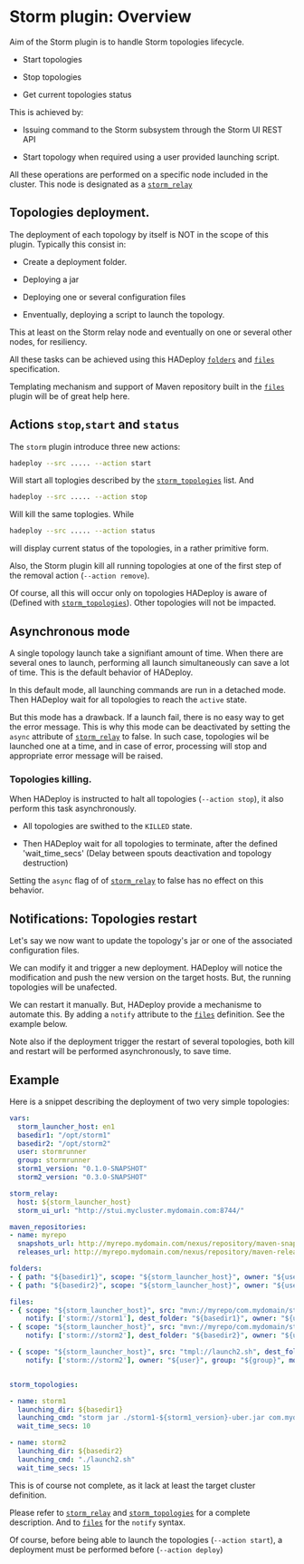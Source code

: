 # Storm plugin: Overview

Aim of the Storm plugin is to handle Storm topologies lifecycle.

- Start topologies

- Stop topologies

- Get current topologies status

This is achieved by:

- Issuing command to the Storm subsystem through the Storm UI REST API

- Start topology when required using a user provided launching script.

All these operations are performed on a specific node included in the cluster. This node is designated as a [`storm_relay`](./storm_relay)

## Topologies deployment.

The deployment of each topology by itself is NOT in the scope of this plugin. Typically this consist in:

- Create a deployment folder.

- Deploying a jar

- Deploying one or several configuration files

- Enventually, deploying a script to launch the topology.

This at least on the Storm relay node and eventually on one or several other nodes, for resiliency. 

All these tasks can be achieved using this HADeploy [`folders`](../files/folders) and [`files`](../files/files) specification. 

Templating mechanism and support of Maven repository built in the [`files`](../files/files) plugin will be of great help here. 


## Actions `stop`,`start` and `status`

The `storm` plugin introduce three new actions:

```sh
hadeploy --src ..... --action start
```

Will start all toplogies described by the [`storm_topologies`](./storm_topologies) list. And 

```sh
hadeploy --src ..... --action stop
```

Will kill the same toplogies. While 

```sh
hadeploy --src ..... --action status
```

will display current status of the topologies, in a rather primitive form.

Also, the Storm plugin kill all running topologies at one of the first step of the removal action (`--action remove`).

Of course, all this will occur only on topologies HADeploy is aware of (Defined with [`storm_topologies`](./storm_topologies)). Other topologies will not be impacted.

## Asynchronous mode

A single topology launch take a signifiant amount of time. When there are several ones to launch, performing all launch simultaneously can save a lot of time. This is the default behavior of HADeploy.

In this default mode, all launching commands are run in a detached mode. Then HADeploy wait for all topologies to reach the `active` state.

But this mode has a drawback. If a launch fail, there is no easy way to get the error message. 
This is why this mode can be deactivated by setting the `async` attribute of [`storm_relay`](./storm_relay) to false. 
In such case, topologies wil be launched one at a time, and in case of error, processing will stop and appropriate error message will be raised.

### Topologies killing.

When HADeploy is instructed to halt all topologies (`--action stop`), it also perform this task asynchronously.

- All topologies are swithed to the `KILLED` state.

- Then HADeploy wait for all topologies to terminate, after the defined 'wait_time_secs' (Delay between spouts deactivation and topology destruction)

Setting the `async` flag of of [`storm_relay`](./storm_relay) to false has no effect on this behavior.

## Notifications: Topologies restart

Let's say we now want to update the topology's jar or one of the associated configuration files.

We can modify it and trigger a new deployment. HADeploy will notice the modification and push the new version on the target hosts. But, the running topologies will be unafected.

We can restart it manually. But, HADeploy provide a mechanisme to automate this. By adding a `notify` attribute to the [`files`](../files/files) definition. See the example below.

Note also if the deployment trigger the restart of several topologies, both kill and restart will be performed asynchronously, to save time.

## Example

Here is a snippet describing the deployment of two very simple topologies:

```yaml
vars:
  storm_launcher_host: en1
  basedir1: "/opt/storm1"
  basedir2: "/opt/storm2"
  user: stormrunner
  group: stormrunner
  storm1_version: "0.1.0-SNAPSHOT"
  storm2_version: "0.3.0-SNAPSHOT"

storm_relay:
  host: ${storm_launcher_host}
  storm_ui_url: "http://stui.mycluster.mydomain.com:8744/"

maven_repositories:
- name: myrepo
  snapshots_url: http://myrepo.mydomain.com/nexus/repository/maven-snapshots/
  releases_url: http://myrepo.mydomain.com/nexus/repository/maven-releases/

folders:
- { path: "${basedir1}", scope: "${storm_launcher_host}", owner: "${user}", group: "${group}", mode: "755" }
- { path: "${basedir2}", scope: "${storm_launcher_host}", owner: "${user}", group: "${group}", mode: "755" }

files:
- { scope: "${storm_launcher_host}", src: "mvn://myrepo/com.mydomain/storm1/${storm1_version}/uber", 
    notify: ['storm://storm1'], dest_folder: "${basedir1}", owner: "${user}", group: "${group}", mode: "0644" }
- { scope: "${storm_launcher_host}", src: "mvn://myrepo/com.mydomain/storm2/${storm2_version}/uber", 
    notify: ['storm://storm2'], dest_folder: "${basedir2}", owner: "${user}", group: "${group}", mode: "0644" }

- { scope: "${storm_launcher_host}", src: "tmpl://launch2.sh", dest_folder: "${basedir2}", 
    notify: ['storm://storm2'], owner: "${user}", group: "${group}", mode: "0744" }


storm_topologies:

- name: storm1
  launching_dir: ${basedir1}
  launching_cmd: "storm jar	./storm1-${storm1_version}-uber.jar com.mydomain.storm1.ClusterTopology"
  wait_time_secs: 10

- name: storm2
  launching_dir: ${basedir2}
  launching_cmd: "./launch2.sh"
  wait_time_secs: 15

```
This is of course not complete, as it lack at least the target cluster definition.

Please refer to [`storm_relay`](./storm_relay) and [`storm_topologies`](./storm_topologies) for a complete description. And to [`files`](../files/files) for the `notify` syntax.

Of course, before being able to launch the topologies (`--action start`), a deployment must be performed before (`--action deploy`)


